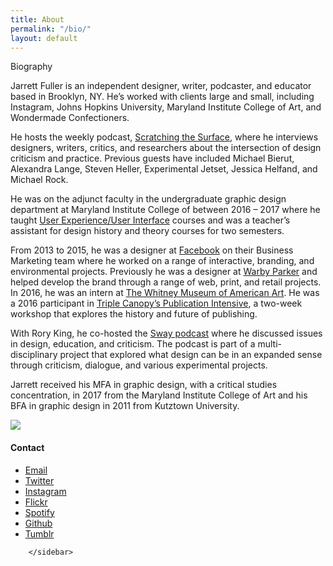 ```yaml
---
title: About
permalink: "/bio/"
layout: default
---
```


<div class="headline">
    Biography</div>

<div class="profile">
<div class="text">

<p>Jarrett Fuller is an independent designer, writer, podcaster, and educator based in Brooklyn, NY. He’s worked with clients large and small, including Instagram, Johns Hopkins University, Maryland Institute College of Art, and Wondermade Confectioners.</p>

<p>He hosts the weekly podcast, <a href="http://www.scratchingthesurface.fm">Scratching the Surface</a>, where he interviews designers, writers, critics, and researchers about the intersection of design criticism and practice. Previous guests have included Michael Bierut, Alexandra Lange, Steven Heller, Experimental Jetset, Jessica Helfand, and Michael Rock.</p>

<p>He was on the adjunct faculty in the undergraduate graphic design department
at Maryland Institute College of between 2016 – 2017 where he taught <a href="http://jarrettfuller.com/projects/dux">User Experience/User Interface</a> courses and was a teacher’s assistant for design history and theory courses for two semesters.</p>

<p>From 2013 to 2015, he was a designer at <a href="http://www.facebook.com">Facebook</a> on their Business Marketing team where he worked on a range of interactive, branding, and environmental projects. Previously he was a designer at <a href="http://www.warbyparker.com">Warby Parker</a> and helped develop the brand through a range of web, print, and retail projects. In 2016, he was an intern at <a href="http://www.whitney.org">The Whitney Museum of American Art</a>. He was a 2016 participant in <a href="https://www.canopycanopycanopy.com/education#intensive">Triple Canopy’s Publication Intensive</a>, a two-week workshop that explores the history and future of publishing.</p>

<p>With Rory King, he co-hosted the <a href="http://this-is-sway.tumblr.com">Sway podcast</a> where he discussed issues in design, education, and criticism. The podcast is part of a multi-disciplinary project that explored what design can be in an expanded sense through criticism, dialogue, and various experimental projects.</p>

<p>Jarrett received his MFA in graphic design, with a critical studies concentration, in 2017 from the Maryland Institute College of Art and his BFA in graphic design in 2011 from Kutztown University.</p>
</div>

<sidebar>
    <p><img src="{{ site.github.url }}/images/kchayka.jpg"></p>

<h4>Contact</h4>
    <p><ul>
        <li><a href="mailto:jarrettfuller@gmail.com">Email</a></li>
        <li><a href="http://www.twitter.com/jarrettfuller">Twitter</a></li>
        <li><a href="http://www.instagram.com/jarrettfuller">Instagram</a></li>
        <li><a href="https://www.flickr.com/photos/jarrettfuller/">Flickr</a></li>
        <li><a href="https://open.spotify.com/user/jarrettfuller">Spotify</a></li>
        <li><a href="https://github.com/jarrettfuller">Github</a></li><li><a href="http://hellomannequin.tumblr.com">Tumblr</a></li></ul>
        </p>


        </sidebar>
</div>
